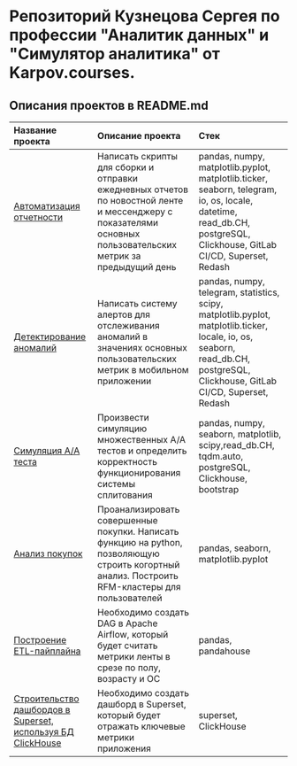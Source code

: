 # Репозиторий Кузнецова Сергея по профессии "Аналитик данных" и "Симулятор аналитика" от Karpov.courses.

## Описания проектов в README.md

| **Название проекта**                  | **Описание проекта**                                          | **Стек**                                 |
|:--------------------------------------|:--------------------------------------------------------------|:------------------------------------------------|
|[Автоматизация отчетности](https://github.com/sergeykuznetsov1995/Projects_Data_Analytics/tree/main/%D0%90%D0%B2%D1%82%D0%BE%D0%BC%D0%B0%D1%82%D0%B8%D0%B7%D0%B0%D1%86%D0%B8%D1%8F%20%D0%BE%D1%82%D1%87%D0%B5%D1%82%D0%BD%D0%BE%D1%81%D1%82%D0%B8)|Написать скрипты для сборки и отправки ежедневных отчетов по новостной ленте и мессенджеру с показателями основных пользовательских метрик за предыдущий день|pandas, numpy, matplotlib.pyplot, matplotlib.ticker, seaborn, telegram, io, os, locale, datetime, read_db.CH, postgreSQL, Clickhouse, GitLab CI/CD, Superset, Redash|
|[Детектирование аномалий](https://github.com/sergeykuznetsov1995/Projects_Data_Analytics/tree/main/%D0%94%D0%B5%D1%82%D0%B5%D0%BA%D1%82%D0%B8%D1%80%D0%BE%D0%B2%D0%B0%D0%BD%D0%B8%D0%B5%20%D0%B0%D0%BD%D0%BE%D0%BC%D0%B0%D0%BB%D0%B8%D0%B9)|Написать систему алертов для отcлеживания аномалий в значениях основных пользовательских метрик в мобильном приложении|pandas, numpy, telegram, statistics, scipy, matplotlib.pyplot, matplotlib.ticker, locale, io, os, seaborn, read_db.CH, postgreSQL, Clickhouse, GitLab CI/CD, Superset, Redash|
|[Симуляция A/A теста](https://github.com/sergeykuznetsov1995/Projects_Data_Analytics/tree/main/%D0%A1%D0%B8%D0%BC%D1%83%D0%BB%D1%8F%D1%86%D0%B8%D1%8F%20%D0%90%D0%90%20%D1%82%D0%B5%D1%81%D1%82%D0%B0)|Произвести симуляцию множественных A/A тестов и определить корректность функционирования системы сплитования|pandas, numpy, seaborn, matplotlib, scipy,read_db.CH, tqdm.auto, postgreSQL, Clickhouse, bootstrap|
|[Анализ покупок](https://github.com/sergeykuznetsov1995/Projects_Data_Analytics/tree/main/%D0%90%D0%BD%D0%B0%D0%BB%D0%B8%D0%B7%20%D0%BF%D0%BE%D0%BA%D1%83%D0%BF%D0%BE%D0%BA)|Проанализировать совершенные покупки. Написать функцию на python, позволяющую строить когортный анализ. Построить RFM-кластеры для пользователей|pandas, seaborn, matplotlib.pyplot
|[Построение ETL-пайплайна](https://github.com/sergeykuznetsov1995/Projects_Data_Analytics/tree/main/%D0%9F%D0%BE%D1%81%D1%82%D1%80%D0%BE%D0%B5%D0%BD%D0%B8%D0%B5%20ETL-%D0%BF%D0%B0%D0%B9%D0%BF%D0%BB%D0%B0%D0%B9%D0%BD%D0%B0)|Необходимо создать DAG в Apache Airflow, который будет считать метрики ленты в срезе по полу, возрасту и ОС|pandas, pandahouse
|[Строительство дашбордов в Superset, используя БД ClickHouse](https://github.com/sergeykuznetsov1995/Projects_Data_Analytics/tree/main/%D0%A1%D1%82%D1%80%D0%BE%D0%B8%D1%82%D0%B5%D0%BB%D1%8C%D1%81%D1%82%D0%B2%D0%BE%20%D0%B4%D0%B0%D1%88%D0%B1%D0%BE%D1%80%D0%B4%D0%BE%D0%B2%20%D0%B2%20Superset%2C%20%D0%B8%D1%81%D0%BF%D0%BE%D0%BB%D1%8C%D0%B7%D1%83%D1%8F%20%D0%91%D0%94%20ClickHouse)|Необходимо создать дашборд в Superset, который будет отражать ключевые метрики приложения|superset, ClickHouse
